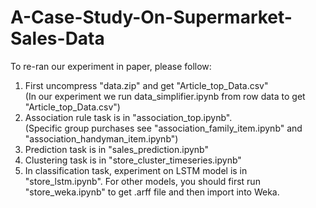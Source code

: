 # A-Case-Study-On-Supermarket-Sales-Data
To re-ran our experiment in paper, please follow:  
1. First uncompress "data.zip" and get "Article_top_Data.csv"  
   (In our experiment we run data_simplifier.ipynb from row data to get "Article_top_Data.csv")  
2. Association rule task is in "association_top.ipynb".  
   (Specific group purchases see "association_family_item.ipynb" and "association_handyman_item.ipynb")  
3. Prediction task is in "sales_prediction.ipynb"  
4. Clustering task is in "store_cluster_timeseries.ipynb"  
5. In classification task, experiment on LSTM model is in "store_lstm.ipynb". For other models, you should first run "store_weka.ipynb" to get .arff file and then import into Weka.